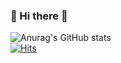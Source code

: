 ### 👋 Hi there 👋
![Anurag's GitHub stats](https://github-readme-stats.vercel.app/api?username=minnseong&show_icons=true&&hide=stars,issues&theme=radical)
<br>
[![Hits](https://hits.seeyoufarm.com/api/count/incr/badge.svg?url=https%3A%2F%2Fgithub.com%2Fminnseong%2Fhit-counter&count_bg=%23000000&title_bg=%23333030&icon=discord.svg&icon_color=%23FFFFFF&title=hits&edge_flat=false)](https://hits.seeyoufarm.com)
 
 
<!--
**minnseong/minnseong** is a ✨ _special_ ✨ repository because its `README.md` (this file) appears on your GitHub profile.

Here are some ideas to get you started:

- 🔭 I’m currently working on ...
- 🌱 I’m currently learning ...
- 👯 I’m looking to collaborate on ...
- 🤔 I’m looking for help with ...
- 💬 Ask me about ...
- 📫 How to reach me: ...
- 😄 Pronouns: ...
- ⚡ Fun fact: ...
-->
